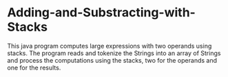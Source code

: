# Adding-and-Substracting-with-Stacks
This java program computes large expressions with two operands using stacks. The program reads and tokenize the Strings into an array of Strings and process the computations using the stacks, two for the operands and one for the results.  
